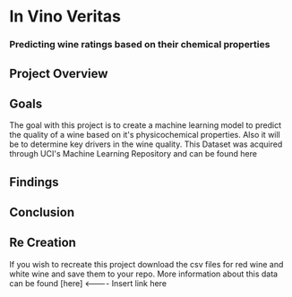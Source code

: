 # In Vino Veritas
### Predicting wine ratings based on their chemical properties

## Project Overview

## Goals
The goal with this project is to create a machine learning model to predict the quality of a wine based on it's physicochemical properties. Also it will be to determine key drivers in the wine quality. This Dataset was acquired through UCI's Machine Learning Repository and can be found here

## Findings

## Conclusion

## Re Creation
If you wish to recreate this project download the csv files for red wine and white wine and save them to your repo. More information about this data can be found [here] <---- Insert link here

